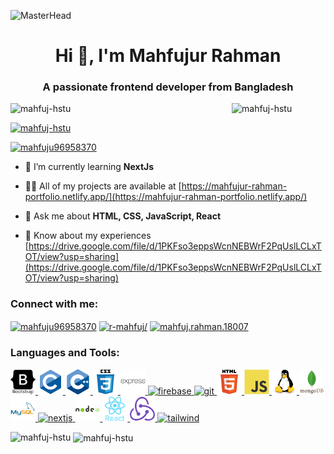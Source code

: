 ![MasterHead](https://i.ibb.co/WKn2xct/1670507642243.jpg)
<h1 align="center">Hi 👋, I'm Mahfujur Rahman</h1>
<h3 align="center">A passionate frontend developer from Bangladesh</h3>
<img align="right" alt="mahfuj-hstu" width="150" src="https://i.ibb.co/25FczLf/20200702-202856.jpg">

<p align="left"> <img src="https://komarev.com/ghpvc/?username=mahfuj-hstu&label=Profile%20views&color=0e75b6&style=flat" alt="mahfuj-hstu" /> </p>

<p align="left"> <a href="https://github.com/ryo-ma/github-profile-trophy"><img src="https://github-profile-trophy.vercel.app/?username=mahfuj-hstu" alt="mahfuj-hstu" /></a> </p>

<p align="left"> <a href="https://twitter.com/mahfuju96958370" target="blank"><img src="https://img.shields.io/twitter/follow/mahfuju96958370?logo=twitter&style=for-the-badge" alt="mahfuju96958370" /></a> </p>

- 🌱 I’m currently learning **NextJs**
                   
- 👨‍💻 All of my projects are available at [https://mahfujur-rahman-portfolio.netlify.app/](https://mahfujur-rahman-portfolio.netlify.app/)

- 💬 Ask me about **HTML, CSS, JavaScript, React**

- 📄 Know about my experiences [https://drive.google.com/file/d/1PKFso3eppsWcnNEBWrF2PqUslLCLxTOT/view?usp=sharing](https://drive.google.com/file/d/1PKFso3eppsWcnNEBWrF2PqUslLCLxTOT/view?usp=sharing)

<h3 align="left">Connect with me:</h3>
<p align="left">
<a href="https://twitter.com/mahfuju96958370" target="blank"><img align="center" src="https://raw.githubusercontent.com/rahuldkjain/github-profile-readme-generator/master/src/images/icons/Social/twitter.svg" alt="mahfuju96958370" height="30" width="40" /></a>
<a href="https://linkedin.com/in/r-mahfuj/" target="blank"><img align="center" src="https://raw.githubusercontent.com/rahuldkjain/github-profile-readme-generator/master/src/images/icons/Social/linked-in-alt.svg" alt="r-mahfuj/" height="30" width="40" /></a>
<a href="https://fb.com/mahfuj.rahman.18007" target="blank"><img align="center" src="https://raw.githubusercontent.com/rahuldkjain/github-profile-readme-generator/master/src/images/icons/Social/facebook.svg" alt="mahfuj.rahman.18007" height="30" width="40" /></a>
</p>

<h3 align="left">Languages and Tools:</h3>
<p align="left"> <a href="https://getbootstrap.com" target="_blank" rel="noreferrer"> <img src="https://raw.githubusercontent.com/devicons/devicon/master/icons/bootstrap/bootstrap-plain-wordmark.svg" alt="bootstrap" width="40" height="40"/> </a> <a href="https://www.cprogramming.com/" target="_blank" rel="noreferrer"> <img src="https://raw.githubusercontent.com/devicons/devicon/master/icons/c/c-original.svg" alt="c" width="40" height="40"/> </a> <a href="https://www.w3schools.com/cpp/" target="_blank" rel="noreferrer"> <img src="https://raw.githubusercontent.com/devicons/devicon/master/icons/cplusplus/cplusplus-original.svg" alt="cplusplus" width="40" height="40"/> </a> <a href="https://www.w3schools.com/css/" target="_blank" rel="noreferrer"> <img src="https://raw.githubusercontent.com/devicons/devicon/master/icons/css3/css3-original-wordmark.svg" alt="css3" width="40" height="40"/> </a> <a href="https://expressjs.com" target="_blank" rel="noreferrer"> <img src="https://raw.githubusercontent.com/devicons/devicon/master/icons/express/express-original-wordmark.svg" alt="express" width="40" height="40"/> </a> <a href="https://firebase.google.com/" target="_blank" rel="noreferrer"> <img src="https://www.vectorlogo.zone/logos/firebase/firebase-icon.svg" alt="firebase" width="40" height="40"/> </a> <a href="https://git-scm.com/" target="_blank" rel="noreferrer"> <img src="https://www.vectorlogo.zone/logos/git-scm/git-scm-icon.svg" alt="git" width="40" height="40"/> </a> <a href="https://www.w3.org/html/" target="_blank" rel="noreferrer"> <img src="https://raw.githubusercontent.com/devicons/devicon/master/icons/html5/html5-original-wordmark.svg" alt="html5" width="40" height="40"/> </a> <a href="https://developer.mozilla.org/en-US/docs/Web/JavaScript" target="_blank" rel="noreferrer"> <img src="https://raw.githubusercontent.com/devicons/devicon/master/icons/javascript/javascript-original.svg" alt="javascript" width="40" height="40"/> </a> <a href="https://www.linux.org/" target="_blank" rel="noreferrer"> <img src="https://raw.githubusercontent.com/devicons/devicon/master/icons/linux/linux-original.svg" alt="linux" width="40" height="40"/> </a> <a href="https://www.mongodb.com/" target="_blank" rel="noreferrer"> <img src="https://raw.githubusercontent.com/devicons/devicon/master/icons/mongodb/mongodb-original-wordmark.svg" alt="mongodb" width="40" height="40"/> </a> <a href="https://www.mysql.com/" target="_blank" rel="noreferrer"> <img src="https://raw.githubusercontent.com/devicons/devicon/master/icons/mysql/mysql-original-wordmark.svg" alt="mysql" width="40" height="40"/> </a> <a href="https://nextjs.org/" target="_blank" rel="noreferrer"> <img src="https://cdn.worldvectorlogo.com/logos/nextjs-2.svg" alt="nextjs" width="40" height="40"/> </a> <a href="https://nodejs.org" target="_blank" rel="noreferrer"> <img src="https://raw.githubusercontent.com/devicons/devicon/master/icons/nodejs/nodejs-original-wordmark.svg" alt="nodejs" width="40" height="40"/> </a> <a href="https://reactjs.org/" target="_blank" rel="noreferrer"> <img src="https://raw.githubusercontent.com/devicons/devicon/master/icons/react/react-original-wordmark.svg" alt="react" width="40" height="40"/> </a> <a href="https://redux.js.org" target="_blank" rel="noreferrer"> <img src="https://raw.githubusercontent.com/devicons/devicon/master/icons/redux/redux-original.svg" alt="redux" width="40" height="40"/> </a> <a href="https://tailwindcss.com/" target="_blank" rel="noreferrer"> <img src="https://www.vectorlogo.zone/logos/tailwindcss/tailwindcss-icon.svg" alt="tailwind" width="40" height="40"/> </a> </p>

<p><img align="left" src="https://github-readme-stats.vercel.app/api/top-langs?username=mahfuj-hstu&show_icons=true&locale=en&layout=compact" alt="mahfuj-hstu" /></p>

<p>&nbsp;<img align="center" src="https://github-readme-stats.vercel.app/api?username=mahfuj-hstu&show_icons=true&locale=en" alt="mahfuj-hstu" /></p>
